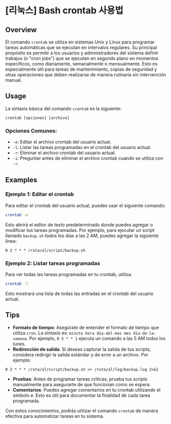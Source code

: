 # [리눅스] Bash crontab 사용법

## Overview
El comando `crontab` se utiliza en sistemas Unix y Linux para programar tareas automáticas que se ejecutan en intervalos regulares. Su principal propósito es permitir a los usuarios y administradores del sistema definir trabajos (o "cron jobs") que se ejecutan en segundo plano en momentos específicos, como diariamente, semanalmente o mensualmente. Esto es especialmente útil para tareas de mantenimiento, copias de seguridad y otras operaciones que deben realizarse de manera rutinaria sin intervención manual.

## Usage
La sintaxis básica del comando `crontab` es la siguiente:

```
crontab [opciones] [archivo]
```

### Opciones Comunes:
- `-e`: Editar el archivo crontab del usuario actual.
- `-l`: Listar las tareas programadas en el crontab del usuario actual.
- `-r`: Eliminar el archivo crontab del usuario actual.
- `-i`: Preguntar antes de eliminar el archivo crontab cuando se utiliza con `-r`.

## Examples
### Ejemplo 1: Editar el crontab
Para editar el crontab del usuario actual, puedes usar el siguiente comando:

```bash
crontab -e
```

Esto abrirá el editor de texto predeterminado donde puedes agregar o modificar tus tareas programadas. Por ejemplo, para ejecutar un script llamado `backup.sh` todos los días a las 2 AM, puedes agregar la siguiente línea:

```
0 2 * * * /ruta/al/script/backup.sh
```

### Ejemplo 2: Listar tareas programadas
Para ver todas las tareas programadas en tu crontab, utiliza:

```bash
crontab -l
```

Esto mostrará una lista de todas las entradas en el crontab del usuario actual.

## Tips
- **Formato de tiempo**: Asegúrate de entender el formato de tiempo que utiliza `cron`. La sintaxis es: `minuto hora día-del-mes mes día-de-la-semana`. Por ejemplo, `0 5 * * 1` ejecuta un comando a las 5 AM todos los lunes.
- **Redirección de salida**: Si deseas capturar la salida de tus scripts, considera redirigir la salida estándar y de error a un archivo. Por ejemplo:

```
0 2 * * * /ruta/al/script/backup.sh >> /ruta/al/log/backup.log 2>&1
```

- **Pruebas**: Antes de programar tareas críticas, prueba tus scripts manualmente para asegurarte de que funcionan como se espera.
- **Comentarios**: Puedes agregar comentarios en tu crontab utilizando el símbolo `#`. Esto es útil para documentar la finalidad de cada tarea programada.

Con estos conocimientos, podrás utilizar el comando `crontab` de manera efectiva para automatizar tareas en tu sistema.